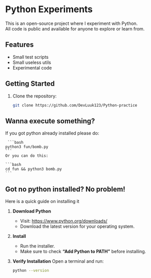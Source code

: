 # Python Experiments

This is an open-source project where I experiment with Python.  
All code is public and available for anyone to explore or learn from.

## Features
- Small test scripts
- Small useless utils
- Experimental code


## Getting Started
1. Clone the repository:
   ```bash
   git clone https://github.com/DevLuuk123/Python-practice
   ```


## Wanna execute something?

If you got python already installed please do:
   
     ```bash
    python3 fun/bomb.py
    ```
    Or you can do this:

    ```bash
    cd fun && python3 bomb.py
    ```

## Got no python installed? No problem!
Here is a quick guide on installing it

1. **Download Python**
   - Visit: https://www.python.org/downloads/
   - Download the latest version for your operating system.

2. **Install**
   - Run the installer.
   - Make sure to check **“Add Python to PATH”** before installing.

3. **Verify Installation**
   Open a terminal and run:
   ```bash
   python --version
